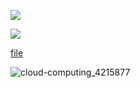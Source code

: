 ![](https://docs-api-qa.cloudlabs.ai/repos/raw.githubusercontent.com/Rabin-spektra/Demo-Repo/main/196993496zpeJ/images/images.png)

![](https://docs-api-qa.cloudlabs.ai/repos/raw.githubusercontent.com/Rabin-spektra/Demo-Repo/main/196993496zpeJ/images/images.jpg)

[file](https://docs-api-qa.cloudlabs.ai/repos/raw.githubusercontent.com/Rabin-spektra/Demo-Repo/main/196993496zpeJ/files/file.txt)

![cloud-computing_4215877](https://docs-api-qa.cloudlabs.ai/repos/raw.githubusercontent.com/Rabin-spektra/Demo-Repo/main/196993496zpeJ/images/cloud-computing_4215877.png?token=8b2t1Sg45N8JBe8QNwBlyhJq)